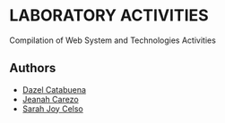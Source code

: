
# LABORATORY ACTIVITIES

Compilation of Web System and Technologies Activities

## Authors

- [Dazel Catabuena](https://www.github.com/dazel123)
- [Jeanah Carezo](https://www.github.com/jeyeamsii)
- [Sarah Joy Celso](https://github.com/Wysiwyouget)